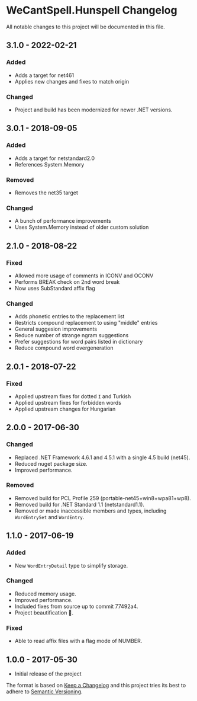 # WeCantSpell.Hunspell Changelog

All notable changes to this project will be documented in this file.

## 3.1.0 - 2022-02-21
### Added
- Adds a target for net461
- Applies new changes and fixes to match origin

### Changed
- Project and build has been modernized for newer .NET versions.

## 3.0.1 - 2018-09-05
### Added
- Adds a target for netstandard2.0
- References System.Memory

### Removed
- Removes the net35 target

### Changed
- A bunch of performance improvements
- Uses System.Memory instead of older custom solution

## 2.1.0 - 2018-08-22
### Fixed
- Allowed more usage of comments in ICONV and OCONV
- Performs BREAK check on 2nd word break
- Now uses SubStandard affix flag

### Changed
- Adds phonetic entries to the replacement list
- Restricts compound replacement to using "middle" entries
- General suggesion improvements
- Reduce number of strange ngram suggestions
- Prefer suggestions for word pairs listed in dictionary
- Reduce compound word overgeneration

## 2.0.1 - 2018-07-22
### Fixed
- Applied upstream fixes for dotted `I` and Turkish
- Applied upstream fixes for forbidden words
- Applied upstream changes for Hungarian

## 2.0.0 - 2017-06-30
### Changed
- Replaced .NET Framework 4.6.1 and 4.5.1 with a single 4.5 build (net45).
- Reduced nuget package size.
- Improved performance.

### Removed
- Removed build for PCL Profile 259 (portable-net45+win8+wpa81+wp8).
- Removed build for .NET Standard 1.1 (netstandard1.1).
- Removed or made inaccessible members and types, including `WordEntrySet` and `WordEntry`.

## 1.1.0 - 2017-06-19
### Added
- New `WordEntryDetail` type to simplify storage.

### Changed
- Reduced memory usage.
- Improved performance.
- Included fixes from source up to commit 77492a4.
- Project beautification 🐝.

### Fixed
- Able to read affix files with a flag mode of NUMBER.

## 1.0.0 - 2017-05-30
- Initial release of the project

The format is based on [Keep a Changelog](http://keepachangelog.com/) and this project tries its best to adhere to [Semantic Versioning](http://semver.org/).
